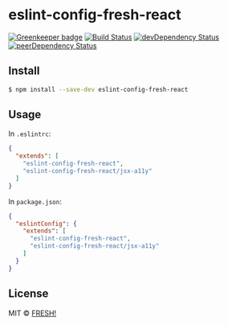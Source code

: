 # eslint-config-fresh-react

[![Greenkeeper badge](https://badges.greenkeeper.io/openfresh/eslint-config-fresh-react.svg)](https://greenkeeper.io/)
[![Build Status](https://travis-ci.org/openfresh/eslint-config-fresh-react.svg?branch=master)](https://travis-ci.org/openfresh/eslint-config-fresh-react)
[![devDependency Status](https://david-dm.org/openfresh/eslint-config-fresh-react/dev-status.svg)](https://david-dm.org/openfresh/eslint-config-fresh-react?type=dev)
[![peerDependency Status](https://david-dm.org/openfresh/eslint-config-fresh-react/peer-status.svg)](https://david-dm.org/openfresh/eslint-config-fresh-react?type=peer)

## Install

```bash
$ npm install --save-dev eslint-config-fresh-react
```

## Usage

In `.eslintrc`:

```json
{
  "extends": [
    "eslint-config-fresh-react",
    "eslint-config-fresh-react/jsx-a11y"
  ]
}
```

In `package.json`:

```json
{
  "eslintConfig": {
    "extends": [
      "eslint-config-fresh-react",
      "eslint-config-fresh-react/jsx-a11y"
    ]
  }
}
```

## License

MIT © [FRESH!](https://github.com/openfresh)
